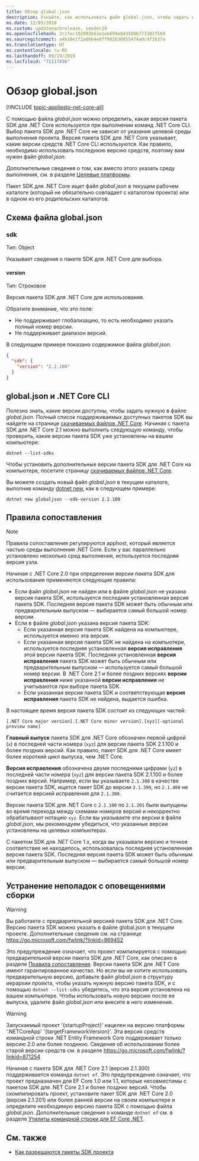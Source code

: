 ```yaml
---
title: Обзор global.json
description: Узнайте, как использовать файл global.json, чтобы задать версию пакета SDK для .NET Core при выполнении команд .NET Core CLI.
ms.date: 12/03/2018
ms.custom: updateeachrelease, seodec18
ms.openlocfilehash: 2c1fec102993b61e1eb699e8d3508b773302f569
ms.sourcegitcommit: a4b10e1f2a8bb4e8ff902630855474a0c4f1b37a
ms.translationtype: HT
ms.contentlocale: ru-RU
ms.lasthandoff: 09/19/2019
ms.locfileid: "71117436"
---
```

# <a name="globaljson-overview"></a>Обзор global.json

[!INCLUDE [topic-appliesto-net-core-all](../../../includes/topic-appliesto-net-core-all.md)]

С помощью файла *global.json* можно определить, какая версия пакета SDK для .NET Core используется при выполнении команд .NET Core CLI. Выбор пакета SDK для .NET Core не зависит от указания целевой среды выполнения проекта. Версия пакета SDK для .NET Core указывает, какие версии средств .NET Core CLI используются. Как правило, необходимо использовать последнюю версию средств, поэтому вам нужен файл *global.json*.

Дополнительные сведения о том, как вместо этого указать среду выполнения, см. в разделе [Целевые платформы](../../standard/frameworks.md).

Пакет SDK для .NET Core ищет файл *global.json* в текущем рабочем каталоге (который не обязательно совпадает с каталогом проекта) или в одном из его родительских каталогов.

## <a name="globaljson-schema"></a>Схема файла global.json

### <a name="sdk"></a>sdk

Тип: Object

Указывает сведения о пакете SDK для .NET Core для выбора.

#### <a name="version"></a>version

Тип: Строковое

Версия пакета SDK для .NET Core для использования.

Обратите внимание, что это поле:

- Не поддерживает глобализацию, то есть необходимо указать полный номер версии.
- Не поддерживает диапазон версий.

В следующем примере показано содержимое файла *global.json*.

```json
{
  "sdk": {
    "version": "2.2.100"
  }
}
```

## <a name="globaljson-and-the-net-core-cli"></a>global.json и .NET Core CLI

Полезно знать, какие версии доступны, чтобы задать нужную в файле *global.json*. Полный список поддерживаемых доступных пакетов SDK вы найдете на странице [скачиваемых файлов .NET Core](https://dotnet.microsoft.com/download/dotnet-core). Начиная с пакета SDK для .NET Core 2.1 можно выполнить следующую команду, чтобы проверить, какие версии пакета SDK уже установлены на вашем компьютере:

```dotnetcli
dotnet --list-sdks
```

Чтобы установить дополнительные версии пакета SDK для .NET Core на компьютере, посетите страницу [скачиваемых файлов .NET Core](https://dotnet.microsoft.com/download/dotnet-core).

Вы можете создать новый файл *global.json* в текущем каталоге, выполнив команду [dotnet new](dotnet-new.md), как в следующем примере:

```dotnetcli
dotnet new globaljson --sdk-version 2.2.100
```

## <a name="matching-rules"></a>Правила сопоставления

> [!NOTE]
> Правила сопоставления регулируются apphost, который является частью среды выполнения .NET Core.
> Если у вас параллельно установлено несколько сред выполнения, используется последняя версия узла.

Начиная с .NET Core 2.0 при определении версии пакета SDK для использования применяются следующие правила:

- Если файл *global.json* не найден или в файле *global.json* не указана версия пакета SDK, используется последняя установленная версия пакета SDK. Последняя версия пакета SDK может быть обычным или предварительным выпуском — выбирается самый большой номер версии.
- Если в файле *global.json* указана версия пакета SDK:
  - Если указанная версия пакета SDK найдена на компьютере, используется именно эта версия.
  - Если указанная версия пакета SDK не найдена на компьютере, используется последняя установленная **версия исправления** этой версии пакета SDK. Последняя установленная **версия исправления** пакета SDK может быть обычным или предварительным выпуском — используется самый большой номер версии. В .NET Core 2.1 и более поздних версиях **версии исправления** ниже указанной **версии исправления** не учитываются при выборе пакета SDK.
  - Если указанная версия пакета SDK и соответствующая **версия исправления** пакета SDK не найдена, выдается ошибка.

В настоящее время версия пакета SDK состоит из следующих частей:

`[.NET Core major version].[.NET Core minor version].[xyz][-optional preview name]`

**Главный выпуск** пакета SDK для .NET Core обозначен первой цифрой (`x`) в последней части номера (`xyz`) для версии пакета SDK 2.1.100 и более поздних версий. Как правило, пакет SDK для .NET Core имеет более короткий цикл выпуска, чем .NET Core.

**Версия исправления** обозначена двумя последними цифрами (`yz`) в последней части номера (`xyz`) для версии пакета SDK 2.1.100 и более поздних версий. Например, если вы указываете `2.1.300` в качестве версии пакета SDK, ищется пакет SDK до версии `2.1.399`, но `2.1.400` не считается версией исправления для `2.1.300`.

Версии пакета SDK для .NET Core с `2.1.100` по `2.1.201` были выпущены во время перехода между схемами номеров версий и некорректно обрабатывают нотацию `xyz`. Если вы указываете эти версии в файле *global.json*, мы рекомендуем убедиться, что указанные версии установлены на целевых компьютерах.

С пакетом SDK для .NET Core 1.x, когда вы указывали версию и точное соответствие не находилось, использовалась последняя установленная версия пакета SDK. Последняя версия пакета SDK может быть обычным или предварительным выпуском — выбирается самый большой номер версии.

## <a name="troubleshooting-build-warnings"></a>Устранение неполадок с оповещениями сборки

> [!WARNING]
> Вы работаете с предварительной версией пакета SDK для .NET Core. Версию пакета SDK можно указать в файле global.json в текущем проекте. Дополнительные сведения см. на странице <https://go.microsoft.com/fwlink/?linkid=869452>

Это предупреждение означает, что проект компилируется с помощью предварительной версии пакета SDK для .NET Core, как описано в разделе [Правила сопоставления](#matching-rules). Версии пакета SDK для .NET Core имеют гарантированное качество. Но если вы не хотите использовать предварительную версию, добавьте файл *global.json* в структуру иерархии проекта, чтобы указать нужную версию пакета SDK, и с помощью `dotnet --list-sdks` убедитесь, что эта версия установлена на вашем компьютере. Чтобы использовать новую версию после ее выпуска, удалите файл *global.json* или внесите в него изменения.

> [!WARNING]
> Запускаемый проект '{startupProject}' нацелен на версию платформы '.NETCoreApp' '{targetFrameworkVersion}'. Эта версия средств командной строки .NET Entity Framework Core поддерживает только версию 2.0 или более позднюю. Сведения об использовании более старой версии средств см. в разделе <https://go.microsoft.com/fwlink/?linkid=871254>

Начиная с пакета SDK для .NET Core 2.1 (версия 2.1.300) поддерживается команда `dotnet ef`. Это предупреждение означает, что проект предназначен для EF Core 1.0 или 1.1, которые несовместимы с пакетом SDK для .NET Core 2.1 и более поздних версий. Чтобы скомпилировать проект, установите пакет SDK для .NET Core 2.0 (версия 2.1.201) или более ранней версии на своем компьютере и определите необходимую версию пакета SDK с помощью файла *global.json*. Дополнительные сведения о команде `dotnet ef` см. в разделе [Утилиты командной строки для EF Core .NET](/ef/core/miscellaneous/cli/dotnet).

## <a name="see-also"></a>См. также

- [Как разрешаются пакеты SDK проекта](/visualstudio/msbuild/how-to-use-project-sdk#how-project-sdks-are-resolved)
